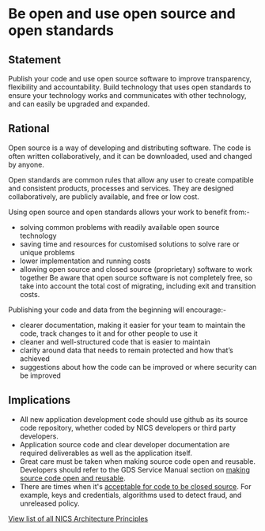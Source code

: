 # Be open and use open source and open standards

## Statement
Publish your code and use open source software to improve transparency, flexibility and accountability.  Build technology that uses open standards to ensure your technology works and communicates with other technology, and can easily be upgraded and expanded.

## Rational
Open source is a way of developing and distributing software. The code is often written collaboratively, and it can be downloaded, used and changed by anyone.

Open standards are common rules that allow any user to create compatible and consistent products, processes and services. They are designed collaboratively, are publicly available, and free or low cost.

Using open source and open standards allows your work to benefit from:-
- solving common problems with readily available open source technology
- saving time and resources for customised solutions to solve rare or unique problems
- lower implementation and running costs
- allowing open source and closed source (proprietary) software to work together
Be aware that open source software is not completely free, so take into account the total cost of migrating, including exit and transition costs.

Publishing your code and data from the beginning will encourage:-
- clearer documentation, making it easier for your team to maintain the code, track changes to it and for other people to use it
- cleaner and well-structured code that is easier to maintain
- clarity around data that needs to remain protected and how that’s achieved
- suggestions about how the code can be improved or where security can be improved

## Implications
- All new application development code should use github as its source code repository, whether coded by NICS developers or third party developers.
- Application source code and clear developer documentation are required deliverables as well as the application itself.
- Great care must be taken when making source code open and reusable.  Developers should refer to the GDS Service Manual section on [making source code open and reusable](https://www.gov.uk/service-manual/technology/making-source-code-open-and-reusable).
- There are times when it's [acceptable for code to be closed source](https://www.gov.uk/service-manual/technology/making-source-code-open-and-reusable#when-its-acceptable-for-code-to-be-closed-source).  For example, keys and credentials, algorithms used to detect fraud, and unreleased policy.

[View list of all NICS Architecture Principles](../Architecture-Principles.md)